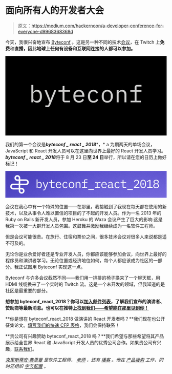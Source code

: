 # 面向所有人的开发者大会

> 原文：<https://medium.com/hackernoon/a-developer-conference-for-everyone-d9968368368d>

今天，我很兴奋地宣布 [Byteconf](https://hackernoon.com/tagged/byteconf) 。这是另一种不同的技术[会议](https://hackernoon.com/tagged/conference)，在 Twitch 上**免费**和**直播，因此地球上任何有设备和互联网连接的人都可以参加。**

![](img/214f532e94b3333d473f9bb184536f80.png)

我们的第一个会议是***byteconf _ react _ 2018****，* a 为期两天的单场会议，JavaScript 和 React 开发人员可以在这里向世界上最好的 React 开发人员学习。***byteconf _ react _ 2018***将于 8 月 23 日**至 24 日**举行，所以请在您的日历上做好标记！

![](img/0825dc2ad96cafb896e919dfd95995a7.png)

会议在我心中有一个特殊的位置——在那里，我接触到了我现在每天都在使用的新技术，以及从事令人难以置信的项目的了不起的开发人员。作为一名 2013 年的 Ruby on Rails 新开发人员，参加 Heroku 的 Waza 会议产生了巨大的影响:这是我第一次被一大群开发人员包围。这鼓舞并激励我继续成为一名软件工程师。

但是会议可能很贵。在旅行、住宿和票价之间，很多技术会议对很多人来说都是遥不可及的。

无论你是业余爱好者还是专业开发人员，你都应该能够参加会议，向世界上最好的程序员和演讲者学习。无论位置或经济地位如何，每个人都应该成为社区的一部分。我正试图用 Byteconf 实现这一点。

Byteconf 与许多会议截然不同——我们用一排排的椅子换来了一个聊天框，用 HDMI 线缆换来了一个实时的 Twitch 流。这是一个未开发的领域，但我知道的是社区是最重要的部分。

**想参加 byteconf_react_2018？你可以[加入邮件列表](https://www.producthunt.com/upcoming/byteconf)，了解我们宣布的演讲者、赞助商等最新消息。也可以在推特[上找到我们——希望能在那里见到你！](https://twitter.com/byteconf)**

**你是想在 byteconf_react_2018 做演讲的 React 开发者吗？**我们现在也公开征集论文。[填写我们的快速 CFP 表格](https://bytesized.typeform.com/to/wtTJDJ)，我们会保持联系！

**贵公司有兴趣赞助 byteconf_react_2018 吗？**我们希望与那些希望将其产品展示给全世界 React 和 JavaScript 开发人员的优秀公司合作。如果贵公司有兴趣，[联系我们](https://bytesized.typeform.com/to/NHnkGu)。

[*克里斯蒂安·弗里曼*](https://twitter.com/imkmf) *是软件工程师，* [*老师*](https://bytesized.xyz) *，还有* [*播客*](https://bytesizedpodcast.com) *。他在* [*产品搜索*](https://producthunt.com) *工作，同时还组织* [*字节配置*](https://byteconf.com) *。*
